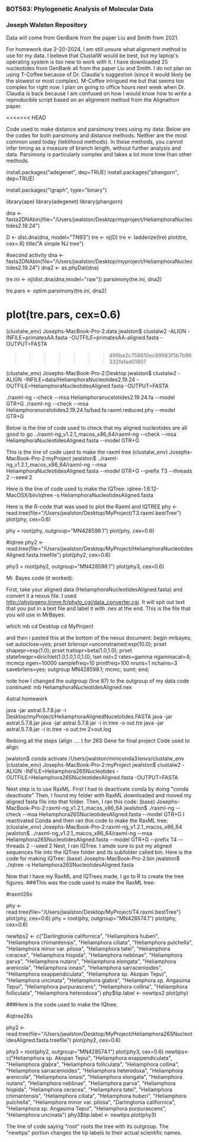 ### BOT563: Phylogenetic Analysis of Molecular Data
### Joseph Walston Repository

Data will come from GenBank from the paper Liu and Smith from 2021.

For homework due 2-20-2024, I am still unsure what alignment method to use for my data. I believe that ClustalW would be best, but my laptop's operating system is too new to work with it. I have downloaded 25 nucleotides from GenBank all from the paper Liu and Smith. I do not plan on using T-Coffee because of Dr. Claudia's suggestion (since it would likely be the slowest or most complex). M-Coffee intrigued me but that seems too complex for right now. I plan on going to office hours next week when Dr. Claudia is back because I am confused on how I would know how to write a reproducible script based on an alignment method from the Alignathon paper.

<<<<<<< HEAD

Code used to make distance and parsimony trees using my data:
Below are the codes for both parsimony and distance methods. Neither are the most common used today (lieklihood methods). In these methods, you cannot infer timing as a measure of branch length, without further analysis and data. Parsimony is particularly complex and takes a lot more time than other methods.

install.packages("adegenet", dep=TRUE)
install.packages("phangorn", dep=TRUE)

install.packages("igraph", type="binary")

library(ape)
library(adegenet)
library(phangorn)


dna <- fasta2DNAbin(file="/Users/jwalston/Desktop/myproject/HeliamphoraNucleotides2.19.24")

D <- dist.dna(dna, model="TN93")
tre <- nj(D)
tre <- ladderize(tre)
plot(tre, cex=.6)
title("A simple NJ tree")

#second activity
dna <- fasta2DNAbin(file="/Users/jwalston/Desktop/myproject/HeliamphoraNucleotides2.19.24")
dna2 <- as.phyDat(dna)

tre.ini <- nj(dist.dna(dna,model="raw"))
parsimony(tre.ini, dna2)

tre.pars <- optim.parsimony(tre.ini, dna2)

plot(tre.pars, cex=0.6)
=======
(clustalw_env) Josephs-MacBook-Pro-2:data jwalston$ clustalw2 -ALIGN -INFILE=primatesAA.fasta -OUTFILE=primatesAA-aligned.fasta -OUTPUT=FASTA
>>>>>>> d96ba2c758810ec99983f5b7b96332fafad01807


(clustalw_env) Josephs-MacBook-Pro-2:Desktop jwalston$ clustalw2 -ALIGN -INFILE=data/HeliamphoraNucleotides2.19.24 -OUTFILE=HeliamphoraNucleotidesAligned.fasta -OUTPUT=FASTA

./raxml-ng --check --msa Heliamphoranucelotides2.19.24.fa --model GTR+G
./raxml-ng --check --msa Heliamphoranucelotides2.19.24.fa/bad.fa.raxml.reduced.phy --model GTR+G

Below is the line of code used to check that my aligned nucleotides are all good to go
../raxml-ng_v1.2.1_macos_x86_64/raxml-ng --check --msa HeliamphoraNucleotidesAligned.fasta --model GTR+G

This is the line of code used to make the raxml tree
(clustalw_env) Josephs-MacBook-Pro-2:myProject jwalston$ ../raxml-ng_v1.2.1_macos_x86_64/raxml-ng --msa HeliamphoraNucleotidesAligned.fasta --model GTR+G --prefix T3 --threads 2 --seed 2

Here is the line of code used to make the IQTree:
iqtree-1.6.12-MacOSX/bin/iqtree -s HeliamphoraNucleotidesAligned.fasta

Here is the R-code that was used to plot the Raxml and IQTREE
phy <- read.tree(file="/Users/jwalston/Desktop/MyProject/T3.raxml.bestTree")
plot(phy, cex=0.6)

phy = root(phy, outgroup="MN428598.1")
plot(phy, cex=0.6)

#iqtree
phy2 <- read.tree(file="/Users/jwalston/Desktop/MyProject/HeliamphoraNucleotidesAligned.fasta.treefile")
plot(phy2, cex=0.6)

phy3 = root(phy2, outgroup="MN428598.1")
plot(phy3, cex=0.6)


Mr. Bayes code (it worked):

First, take your aligned data (HeliamphoraNucleotidesAligned.fasta) and convert it a nexus file. I used http://phylogeny.lirmm.fr/phylo_cgi/data_converter.cgi. It will spit out text that you put in a text file and label it with .nex at the end. This is the file that you will use in MrBayes.

which mb
cd Desktop
cd MyProject

and then i pasted this at the bottom of the nexus document:
begin mrbayes;
 set autoclose=yes;
 prset brlenspr=unconstrained:exp(10.0);
 prset shapepr=exp(1.0);
 prset tratiopr=beta(1.0,1.0);
 prset statefreqpr=dirichlet(1.0,1.0,1.0,1.0);
 lset nst=2 rates=gamma ngammacat=4;
 mcmcp ngen=10000 samplefreq=10 printfreq=100 nruns=1 nchains=3 savebrlens=yes;
 outgroup MN428598.1;
 mcmc;
 sumt;
end;

note how I changed the outgroup (line 87) to the outgroup of my data
code continued:
mb HeliamphoraNucleotidesAligned.nex

Astral homework

 java -jar astral.5.7.8.jar -i Desktop/myProject/HeliamphoraAlignedNucelotides.FASTA
  java -jar astral.5.7.8.jar
  java -jar astral.5.7.8.jar -i in.tree -o out.tre
  java -jar astral.5.7.8.jar -i in.tree -o out.tre 2>out.log


Redoing all the steps (align .... ) for 26S Gene for final project
Code used to align:

jwalston$ conda activate /Users/jwalston/miniconda3/envs/clustalw_env
(clustalw_env) Josephs-MacBook-Pro-2:myProject jwalston$ clustalw2 -ALIGN -INFILE=Heliamphora26SNucleotides -OUTFILE=Heliamphora26SNucleotidesAligned.fasta -OUTPUT=FASTA

Next step is to use RaxML. First I had to deactivate conda by doing "conda deactivate"
Then, I found my folder with RaxML downloaded and moved my aligned fasta file into that folder.
Then, I ran this code: (base) Josephs-MacBook-Pro-2:raxml-ng_v1.2.1_macos_x86_64 jwalston$ ./raxml-ng --check --msa Heliamphora26SNucleotidesAligned.fasta --model GTR+G
I reactivated Conda and then ran this code to make the RaxML tree: (clustalw_env) Josephs-MacBook-Pro-2:raxml-ng_v1.2.1_macos_x86_64 jwalston$  ../raxml-ng_v1.2.1_macos_x86_64/raxml-ng --msa Heliamphora26SNucleotidesAligned.fasta --model GTR+G --prefix T4 --threads 2 --seed 2
Next, I ran IQTree. I amde sure to put my aligned sequences file into the IQTree folder and its subfolder called bin. Here is the code for making IQTree: (base) Josephs-MacBook-Pro-2:bin jwalston$ ./iqtree -s Heliamphora26SNucleotidesAligned.fasta


Now that I have my RaxML and IQTrees made, I go to R to create the tree figures.
###This was the code used to make the RaxML tree:

#raxml26s

phy <- read.tree(file="/Users/jwalston/Desktop/MyProject/T4.raxml.bestTree")
plot(phy, cex=0.6)
phy = root(phy, outgroup="MN428574.1")
plot(phy, cex=0.6)

newtips2 <- c("Darlingtonia californica", "Heliamphora huberi", "Heliamphora chimantensis", "Heliamphora ciliata", "Heliamphora pulchella", "Heliamphora minor var. pilosa", "Heliamphora tatei", "Heliamphora ceracea", "Heliamphora hispida", "Heliamphora neblinae", "Heliamphora parva", "Heliamphora nutans", "Heliamphora elongata", "Heliamphora arenicola", "Heliamphora ionasi", "Heliamphora sarracenioides", "Heliamphora exappendiculata", "Heliamphora sp. Akopan Tepui", "Heliamphora uncinata", "Heliamphora glabra", "Heliamphora sp. Angasima Tepui", "Heliamphora purpurascens", "Heliamphora collina", "Heliamphora folliculata", "Heliamphora heterodoxa")
phy$tip.label <- newtips2
plot(phy)

###Here is the code used to make the IQtree.

#iqtree26s

phy2 <- read.tree(file="/Users/jwalston/Desktop/MyProject/Heliamphora26SNucleotidesAligned.fasta.treefile")
plot(phy2, cex=0.6)

phy3 = root(phy2, outgroup="MN428574.1")
plot(phy3, cex=0.6)
newtips<- c("Heliamphora sp. Akopan Tepui", "Heliamphora exappendiculata", "Heliamphora glabra", "Heliamphora folliculata", "Heliamphora collina", "Heliamphora sarracenioides", "Heliamphora heterodoxa", "Heliamphora arenicola", "Heliamphora ionasi", "Heliamphora elongata", "Heliamphora nutans", "Heliamphora neblinae", "Heliamphora parva", "Heliamphora hispida", "Heliamphora ceracea", "Heliamphora tatei", "Heliamphora chimantensis", "Heliamphora ciliata", "Heliamphora huberi", "Heliamphora pulchella", "Heliamphora minor var. pilosa", "Darlingtonia californica", "Heliamphora sp. Angasima Tepui", "Heliamphora purpurascens", "Heliamphora uncinata")
phy3$tip.label <- newtips
plot(phy3)

The line of code saying "root" roots the tree with its outgroup. The "newtips" portion changes the tip labels to their actual scientific names.

